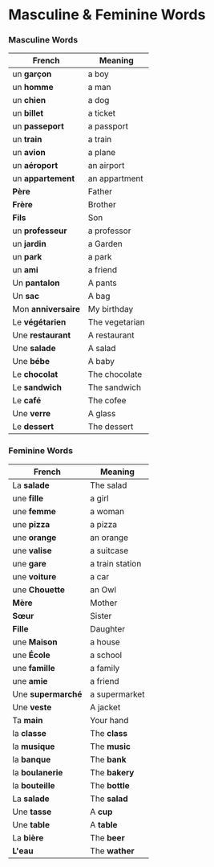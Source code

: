 
# Masculine & Feminine Words

### Masculine Words
| French               | Meaning        |
| -------------------- | -------------- |
| un **garçon**        | a boy          |
| un **homme**         | a man          |
| un **chien**         | a dog          |
| un **billet**        | a ticket       |
| un **passeport**     | a passport     |
| un **train**         | a train        |
| un **avion**         | a plane        |
| un **aéroport**      | an airport     |
| un **appartement**   | an appartment  |
| **Père**             | Father         |
| **Frère**            | Brother        |
| **Fils**             | Son            |
| un **professeur**    | a professor    |
| un **jardin**        | a Garden       |
| un **park**          | a park         |
| un **ami**           | a friend       |
| Un **pantalon**      | A pants        |
| Un **sac**           | A bag          |
| Mon **anniversaire** | My birthday    |
| Le **végétarien**    | The vegetarian |
| Une **restaurant**   | A restaurant   |
| Une **salade**       | A salad        |
| Une **bébe**         | A baby         |
| Le **chocolat**      | The chocolate  |
| Le **sandwich**      | The sandwich   |
| Le **café**          | The cofee      |
| Une **verre**        | A glass        |
| Le **dessert**       | The dessert    |

### Feminine Words

| French              | Meaning         |
| ------------------- | --------------- |
| La **salade**       | The salad       |
| une **fille**       | a girl          |
| une **femme**       | a woman         |
| une **pizza**       | a pizza         |
| une **orange**      | an orange       |
| une **valise**      | a suitcase      |
| une **gare**        | a train station |
| une **voiture**     | a car           |
| une **Chouette**    | an Owl          |
| **Mère**            | Mother          |
| **Sœur**            | Sister          |
| **Fille**           | Daughter        |
| une **Maison**      | a house         |
| une **École**       | a school        |
| une **famille**     | a family        |
| une **amie**        | a friend        |
| Une **supermarché** | a supermarket   |
| Une **veste**       | A jacket        |
| Ta **main**         | Your hand       |
| la **classe**       | The **class**   |
| la **musique**      | The **music**   |
| la **banque**       | The **bank**    |
| la **boulanerie**   | The **bakery**  |
| la **bouteille**    | The **bottle**  |
| La **salade**       | The **salad**   |
| Une **tasse**       | A **cup**       |
| Une **table**       | A **table**     |
| La **bière**        | The **beer**    |
| **L'eau**           | The **wather**  |
